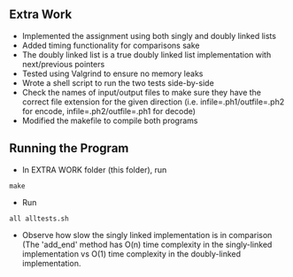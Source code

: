 ## Extra Work
* Implemented the assignment using both singly and doubly linked lists
* Added timing functionality for comparisons sake
* The doubly linked list is a true doubly linked list implementation with next/previous pointers 
* Tested using Valgrind to ensure no memory leaks
* Wrote a shell script to run the two tests side-by-side
* Check the names of input/output files to make sure they have the correct file extension for the given direction (i.e. infile=.ph1/outfile=.ph2 for encode, infile=.ph2/outfile=.ph1 for decode)
* Modified the makefile to compile both programs

## Running the Program
* In EXTRA WORK folder (this folder), run
```shell
make
```
* Run 
```shell
all alltests.sh
```
* Observe how slow the singly linked implementation is in comparison (The 'add_end' method has O(n) time complexity in the singly-linked implementation vs O(1) time complexity in the doubly-linked implementation.
